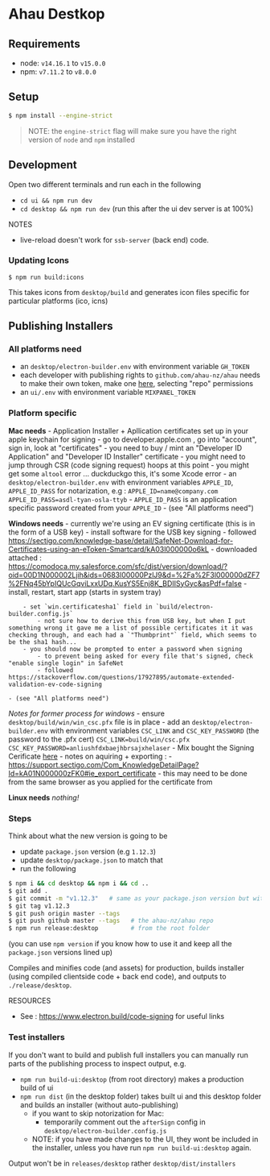 # Ahau Destkop

## Requirements

- node: `v14.16.1` to `v15.0.0`
- npm: `v7.11.2` to `v8.0.0`

## Setup

```bash
$ npm install --engine-strict
```

> NOTE: the `engine-strict` flag will make sure you have the right version of `node` and `npm` installed

## Development

Open two different terminals and run each in the following
- `cd ui && npm run dev`
- `cd desktop && npm run dev` (run this after the ui dev server is at 100%)

NOTES
- live-reload doesn't work for `ssb-server` (back end) code.


### Updating Icons

```
$ npm run build:icons
```
This takes icons from `desktop/build` and generates icon files specific for particular platforms (ico, icns)

## Publishing Installers

### All platforms need

- an `desktop/electron-builder.env` with environment variable `GH_TOKEN`
- each developer with publishing rights to `github.com/ahau-nz/ahau` needs to make their own token, make one [here](https://github.com/settings/tokens/new), selecting "repo" permissions
- an `ui/.env` with environment variable `MIXPANEL_TOKEN`

### Platform specific

**Mac needs**
    - Application Installer + Apllication certificates set up in your apple keychain for signing
        - go to developer.apple.com , go into "account", sign in, look at "certificates"
        - you need to buy / mint an "Developer ID Application" and "Developer ID Installer" certificate
          - you might need to jump through CSR (code signing request) hoops at this point
        - you might get some `altool` error ... duckduckgo this, it's some Xcode error
    - an `desktop/electron-builder.env` with environment variables `APPLE_ID`, `APPLE_ID_PASS` for notarization, e.g :
         ```
         APPLE_ID=name@company.com
         APPLE_ID_PASS=asdl-tyan-osla-ttyb
         ```
        - `APPLE_ID_PASS` is an application specific password created from your `APPLE_ID`
    - (see "All platforms need")

**Windows needs**
    - currently we're using an EV signing certificate (this is in the form of a USB key)
    - install software for the USB key signing
        - followed https://sectigo.com/knowledge-base/detail/SafeNet-Download-for-Certificates-using-an-eToken-Smartcard/kA03l000000o6kL
        - downloaded attached : https://comodoca.my.salesforce.com/sfc/dist/version/download/?oid=00D1N000002Ljih&ids=0683l00000PzlJ9&d=%2Fa%2F3l000000dZF7%2FNq45bYpIQUcGqviLxxUDq.KusYS5Enj8K_BDIISyGyc&asPdf=false
            - install, restart, start app (starts in system tray)

        - set `win.certificatesha1` field in `build/electron-builder.config.js`
            - not sure how to derive this from USB key, but when I put something wrong it gave me a list of possible certificates it it was checking through, and each had a `"Thumbprint"` field, which seems to be the sha1 hash...
        - you should now be prompted to enter a password when signing
            - to prevent being asked for every file that's signed, check "enable single login" in SafeNet
            - followed https://stackoverflow.com/questions/17927895/automate-extended-validation-ev-code-signing

    - (see "All platforms need")

_Notes for former process for windows_
    - ensure `desktop/build/win/win_csc.pfx` file is in place
    - add an `desktop/electron-builder.env` with environment variables `CSC_LINK` and `CSC_KEY_PASSWORD` (the password to the .pfx cert)
        ```
        CSC_LINK=build/win/csc.pfx
        CSC_KEY_PASSWORD=anliushfdxbaejhbrsajxhelaser
        ```
    - Mix bought the Signing Cerificate [here](https://docs.microsoft.com/en-us/windows-hardware/drivers/dashboard/get-a-code-signing-certificate?redirectedfrom=MSDN)
        - notes on aquiring + exporting :
            - https://support.sectigo.com/Com_KnowledgeDetailPage?Id=kA01N000000zFK0#ie_export_certificate
            - this may need to be done from the same browser as you applied for the certificate from

**Linux needs**
_nothing!_


### Steps

Think about what the new version is going to be
- update `package.json` version (e.g `1.12.3`)
- update `desktop/package.json` to match that
- run the following

```bash
$ npm i && cd desktop && npm i && cd ..
$ git add .
$ git commit -m "v1.12.3"   # same as your package.json version but with a v in front
$ git tag v1.12.3
$ git push origin master --tags
$ git push github master --tags   # the ahau-nz/ahau repo
$ npm run release:desktop         # from the root folder
```

(you can use `npm version` if you know how to use it and keep all the `package.json` versions lined up)

Compiles and minifies code (and assets) for production, builds installer (using compiled clientside code + back end code), and outputs to `./release/desktop`.

RESOURCES

- See : https://www.electron.build/code-signing for useful links

### Test installers

If you don't want to build and publish full installers you can manually run parts of the publishing process to inspect output, e.g.

- `npm run build-ui:desktop` (from root directory) makes a production build of ui
- `npm run dist` (in the desktop folder) takes built ui and this desktop folder and builds an installer (without auto-publishing)
  - if you want to skip notorization for Mac:
    - temporarily comment out the `afterSign` config in `desktop/electron-builder.config.js`
  - NOTE: if you have made changes to the UI, they wont be included in the installer, unless you have run `npm run build-ui:desktop` again.

Output won't be in `releases/desktop` rather `desktop/dist/installers`
